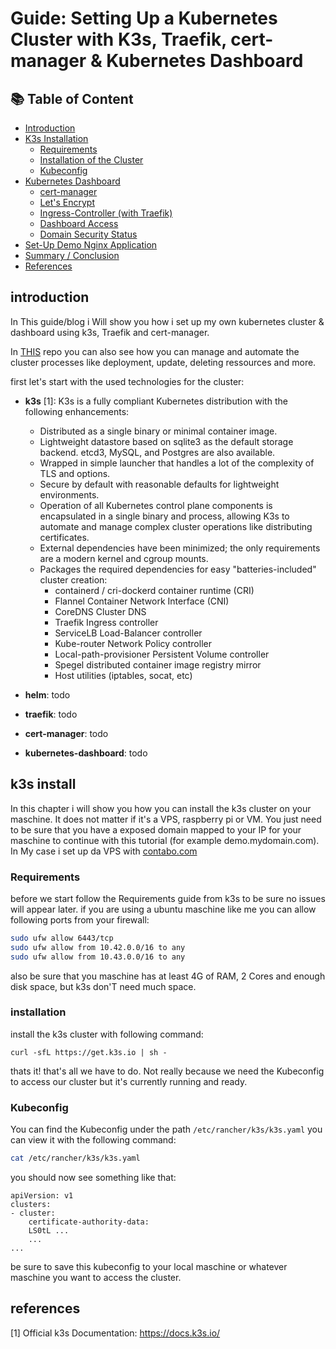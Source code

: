 # Guide: Setting Up a Kubernetes Cluster with K3s, Traefik, cert-manager & Kubernetes Dashboard 

## 📚 Table of Content

- [Introduction](#introduction)
- [K3s Installation](#k3s-install)
  - [Requirements](#requirements)
  - [Installation of the Cluster](#installation)
  - [Kubeconfig](#kubeconfig)
- [Kubernetes Dashboard](#demo)
  - [cert-manager](#demo)
  - [Let's Encrypt](#demo)
  - [Ingress-Controller (with Traefik)](#demo)
  - [Dashboard Access](#demo)
  - [Domain Security Status](#demo)
- [Set-Up Demo Nginx Application](#demo)
- [Summary / Conclusion](#demo)
- [References](#references)


## introduction
In This guide/blog i Will show you how i set up my own kubernetes cluster & dashboard using k3s, Traefik and cert-manager.

In [THIS](https://github.com/d4niee/cluster-services) repo you can also see how you can manage and automate the cluster processes like deployment, update, deleting ressources and more.

first let's start with the used technologies for the cluster:

- **k3s** [1]:
  K3s is a fully compliant Kubernetes distribution with the following enhancements:

  - Distributed as a single binary or minimal container image.
  - Lightweight datastore based on sqlite3 as the default storage backend. etcd3, MySQL, and Postgres are also available.
  - Wrapped in simple launcher that handles a lot of the complexity of TLS and options.
  - Secure by default with reasonable defaults for lightweight environments.
  - Operation of all Kubernetes control plane components is encapsulated in a single binary and process, allowing K3s to automate and manage complex cluster operations like distributing certificates.
  - External dependencies have been minimized; the only requirements are a modern kernel and cgroup mounts.
  - Packages the required dependencies for easy "batteries-included" cluster creation:
    - containerd / cri-dockerd container runtime (CRI)
    - Flannel Container Network Interface (CNI)
    - CoreDNS Cluster DNS
    - Traefik Ingress controller
    - ServiceLB Load-Balancer controller
    - Kube-router Network Policy controller
    - Local-path-provisioner Persistent Volume controller
    - Spegel distributed container image registry mirror
    - Host utilities (iptables, socat, etc)

- **helm**: todo
- **traefik**: todo
- **cert-manager**: todo
- **kubernetes-dashboard**: todo

## k3s install

In this chapter i will show you how you can install the k3s cluster on your maschine. It does not matter if it's a VPS, raspberry pi or VM. You just need to be sure that you have a exposed domain mapped to your IP for your maschine to continue with this tutorial (for example demo.mydomain.com). In My case i set up da VPS with  [contabo.com](https://contabo.com/de/)

### Requirements

before we start follow the Requirements guide from k3s to be sure no issues will appear later. if you are using a ubuntu maschine like me you can allow following ports from your firewall:

```bash
sudo ufw allow 6443/tcp
sudo ufw allow from 10.42.0.0/16 to any
sudo ufw allow from 10.43.0.0/16 to any
```

also be sure that you maschine has at least 4G of RAM, 2 Cores and
enough disk space, but k3s don'T need much space.

### installation

install the k3s cluster with following command:

```
curl -sfL https://get.k3s.io | sh -
```

thats it! that's all we have to do. Not really because we need the Kubeconfig to access our cluster but it's currently running and ready.

### Kubeconfig

You can find the Kubeconfig under the path ``/etc/rancher/k3s/k3s.yaml`` you can view it with the following command:

```bash
cat /etc/rancher/k3s/k3s.yaml
```

you should now see something like that:

```
apiVersion: v1
clusters:
- cluster:
    certificate-authority-data: 
    LS0tL ...
    ...
...
```

be sure to save this kubeconfig to your local maschine or whatever maschine you want to access the cluster.

## references

[1] Official k3s Documentation: https://docs.k3s.io/
